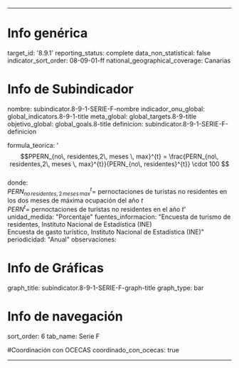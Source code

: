 ---

# Info genérica
target_id: '8.9.1'
reporting_status: complete
data_non_statistical: false
indicator_sort_order: 08-09-01-ff
national_geographical_coverage: Canarias

# Info de Subindicador
nombre: subindicator.8-9-1-SERIE-F-nombre
indicador_onu_global: global_indicators.8-9-1-title
meta_global: global_targets.8-9-title
objetivo_global: global_goals.8-title
definicion: subindicator.8-9-1-SERIE-F-definicion

formula_teorica: '$$PPERN_{no\, residentes,2\, meses \, max}^{t} = \frac{PERN_{no\, residentes,2\, meses \, max}^{t}}{PERN_{no\, residentes}^{t}} \cdot 100 $$ <br>
donde: <br>
$PERN_{no\, residentes,2\, meses \, max}^{t} =$ pernoctaciones de turistas no residentes en los dos meses de máxima ocupación del año $t$ <br>
$PERN^{t} =$ pernoctaciones de turistas no residentes en el año $t$'
unidad_medida: "Porcentaje"
fuentes_informacion: "Encuesta de turismo de residentes, Instituto Nacional de Estadística (INE)<br>
Encuesta de gasto turístico, Instituto Nacional de Estadística (INE)"
periodicidad: "Anual"
observaciones: 

# Info de Gráficas
graph_title: subindicator.8-9-1-SERIE-F-graph-title
graph_type: bar

# Info de navegación
sort_order: 6
tab_name: Serie F

#Coordinación con OCECAS
coordinado_con_ocecas: true

---